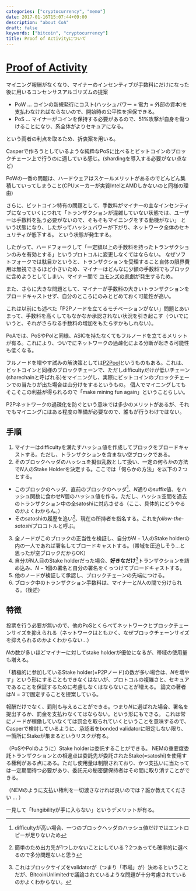 ```yaml
---
categories: ["cryptocurrency", "memo"]
date: 2017-01-16T15:07:44+09:00
description: "about CoA"
draft: false
keywords: ["bitcoin", "cryptocurrency"]
title: Proof of Activityについて
---
```


# [Proof of Activity](https://eprint.iacr.org/2014/452.pdf)

マイニング報酬がなくなり、マイナーのインセンティブが手数料にだけになった後に用いるコンセンサスアルゴリズムの提案

* PoW ... コインの新規発行にコスト(ハッシュパワー = 電力 = 外部の資本)を支払わなければならないので、開始時の公平性を担保できる。
* PoS ... マイナーがコインを保持する必要があるので、51%攻撃が自身を傷つけることになり、系全体がよりセキュアになる。

という両者の利点を取るため、折衷案を用いる。

Casperで作ろうとしているような純粋なPoSに比べるとビットコインのブロックチェーン上で行うのに適している感じ。(shardingを導入する必要がない点など)


PoWの一番の問題は、ハードウェアはスケールメリットがあるのでどんどん集積していってしまうこと(CPUメーカーが実質IntelとAMDしかないのと同様の理由)

さらに、ビットコイン特有の問題として、手数料がマイナーの主なインセンティブになっていくにつれて「トランザクションが混雑していない状態では、ユーザーは手数料を払う必要がないので、そもそもマイニングをする動機がない」
という状態になり、したがってハッシュパワーが下がり、ネットワーク全体のセキュリティが低下する。
という状態が発生する。

したがって、ハードフォークして「一定額以上の手数料を持ったトランザクションのみを有効とする」というプロトコルに変更しなくてはならない。
なぜソフトフォークでは駄目かというと、トランザクションを受理すること自体の限界費用は無視できるほど小さいため、マイナーはどんなに少額の手数料でもブロックに含めようとしてしまい、マイナー間で
[コモンズの悲劇](https://ja.wikipedia.org/wiki/%E3%82%B3%E3%83%A2%E3%83%B3%E3%82%BA%E3%81%AE%E6%82%B2%E5%8A%87)が発生するため。

また、さらに大きな問題として、マイナーが手数料の大きいトランザクションをブロードキャストせず、自分のところにのみとどめておく可能性が高い。

これは以前にも述べた「P2Pノードを立てるモチベーションがない」問題とあいまって、手数料を高くしてもなかなか承認されない状況を引き起こす（ついでにいうと、それがさらなる手数料の増加をもたらすかもしれない）。

PoAでは、PoSやPoIと同様、ASICを持たなくてもフルノードを立てるメリットが有る。これにより、ついでにネットワークの過疎化による分断が起きる可能性も低くなる。

フルノードを増やす試みの解決策としては[P2Pool](https://en.bitcoin.it/wiki/P2Pool)というものもある。これは、ビットコインと同様のブロックチェーンで、ただしdifficultyだけが低いチェーン(sharechainと呼ばれる)をマイニングし、実際にビットコインのブロックチェーンでの当たりが出た場合は山分けをするというもの。
個人でマイニングしてもそこそこの利益が得られるので「make mining fun again」ということらしい。

P2Pネットワークの過疎化を防ぐという意味では多少のメリットがあるが、それでもマイニングにはある程度の準備が必要なので、誰もが行うわけではない。

## 手順

1.  マイナーはdifficultyを満たすハッシュ値を作成してブロックをブロードキャストする。ただし、トランザクションを含まない空ブロックである。
2. そのブロックヘッダのハッシュを擬似乱数として扱い、一定の何らかの方法で$N$人のStake Holderを決定する。ここでは「何らかの方法」を以下の２つとする。
 * このブロックのヘッダ、直前のブロックのヘッダ[^1]、$N$通りのsuffix値、をハッシュ関数に食わせ$N$個のハッシュ値を作る。ただし、ハッシュ空間を過去のトランザクション中の全satoshiに対応させる（ここ、具体的にどうやるのかよくわからん。）
 * そのsatoshiの履歴を追い[^2]、現在の所持者を指名する。これを*follow-the-satoshi*プロコトルと呼ぶ。
3. 全ノードがこのブロックの正当性を検証し、自分が$N-1$人のStake holderの内の一人であれば署名してブロードキャストする。（帯域を圧迫しそう...と思ったが空ブロックだからOK）
4. 自分がN人目のStake holderだった場合、**好きなだけ**[^3]トランザクションを詰め込み、$N-1$個の署名と自分の署名をくっつけてブロードキャストする。
5. 他のノードが検証して承認し、ブロックチェーンの先端につける。
6. ブロック中のトランザクション手数料は、マイナーと$N$人の間で分けられる。（後述）

## 特徴

投票を行う必要が無いので、他のPoSとくらべてネットワークとブロックチェーンサイズを抑えられる（ネットワークはともかく、なぜブロックチェーンサイズを抑えられるのかよくわからない…）

$N$の数が多いほどマイナーに対してstake holderが優位になるが、帯域の使用量も増える。

「積極的に参加しているStake holder(=P2Pノード)の数が多い場合は、$N$を増やす」という形にすることもできなくはないが、プロトコルの複雑さと、セキュアであることを保証するために考慮しなくはならないことが増える。
論文の著者は$N=3$で固定することを提案している。

報酬だけでなく、罰則も与えることができる。つまり$N$に選ばれた場合、署名を提出するか、罰金を支払わなくてはならない。という形にもできる。
これは常にノードが稼働していなくては罰金を取られていくということを意味するので、Casperで検討しているように、承認者をbonded validatorに限定しない限り、一箇所にStakeが集まるというリスクが有る。


（PoSやPoIのように）Stake holderは委託することができる。
NEMの重要度委託トランザクションとの相違点は委託先が委託されたStake(=satoshi)を使用する権利がある点にある。ただし使用量は制限されており、かつ支払いに当たっては一定期間待つ必要があり、委託元の秘密鍵保持者はその間に取り消すことができる。

（NEMのように支払い権利を一切渡さなければ良いのでは？誰か教えてください ... ）

一見して「fungibilityが手に入らない」というデメリットが有る。


[^1]: difficultyが高い場合、一つのブロックヘッダのハッシュ値だけではエントロピーが足りないため
[^2]: 簡単のため出力先が1つしかないことにしている？2つあっても確率的に選べるので多分問題ないと思う
[^3]: これはブロックサイズをvalidatorが（つまり「市場」が）決めるということだが、BitcoinUnlimitedで議論されているような問題が十分考慮されているのかよくわからない。
